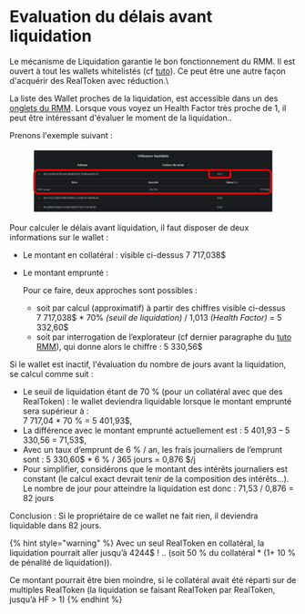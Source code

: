 # Evaluation du délais avant liquidation

Le mécanisme de Liquidation garantie le bon fonctionnement du RMM. Il est ouvert à tout les wallets whitelistés (cf [tuto](./)). Ce peut être une autre façon d'acquérir des RealToken avec réduction.\


La liste des Wallet proches de la liquidation, est accessible dans un des [onglets du RMM](https://liquidation.rmm.realt.community/). Lorsque vous voyez un Health Factor très proche de 1, il peut être intéressant d'évaluer le moment de la liquidation..

Prenons l'exemple suivant :

<figure><img src="../../../.gitbook/assets/image (39).png" alt=""><figcaption></figcaption></figure>

Pour calculer le délais avant liquidation, il faut disposer de deux informations sur le wallet :

* Le montant en collatéral : visible ci-dessus 7 717,038$
*   Le montant emprunté :

    Pour ce faire, deux approches sont possibles  :&#x20;

    * soit par calcul (approximatif) à partir des chiffres visible ci-dessus \
      &#x20;7 717,038$ \* 70% _(seuil de liquidation)_ / 1,013 _(Health Factor)_ = 5 332,60$
    * soit par interrogation de  l’explorateur (cf dernier paragraphe du [tuto RMM](./)), qui donne alors le chiffre : 5 330,56$                                                                         &#x20;

Si le wallet est inactif, l'évaluation du nombre de jours avant la liquidation, se calcul comme suit :&#x20;

* Le seuil de liquidation étant de 70 % (pour un collatéral avec que des RealToken) : le wallet deviendra liquidable lorsque le montant emprunté sera supérieur à : \
  7 717,04 \* 70 % = 5 401,93$,
* La différence avec le montant emprunté actuellement est : 5 401,93 – 5 330,56 = 71,53$,
* Avec un taux d’emprunt de 6 % / an, les frais journaliers de l’emprunt sont : 5 330,60$ \* 6 % / 365 jours = 0,876 $/j
* Pour simplifier, considérons que le montant des intérêts journaliers est constant (le calcul exact devrait tenir de la composition des intérêts…).\
  Le nombre de jour pour atteindre la liquidation est donc : 71,53 / 0,876 = 82 jours

Conclusion : Si le propriétaire de ce wallet ne fait rien, il deviendra liquidable dans 82 jours.

{% hint style="warning" %}
Avec un seul RealToken en collatéral, la liquidation pourrait aller jusqu’à 4244$ ! .. (soit 50 % du collatéral \* (1+ 10 % de pénalité de liquidation)).

Ce montant pourrait être bien moindre, si le collatéral avait été réparti sur de multiples RealToken (la liquidation se faisant RealToken par RealToken, jusqu’à HF > 1)
{% endhint %}
